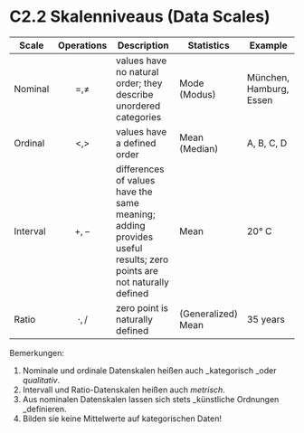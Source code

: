 # C2.2 Skalenniveaus (Data Scales)



| Scale    | Operations    | Description                                                                                                        | Statistics         | Example                 |
| -------- | ------------- | ------------------------------------------------------------------------------------------------------------------ | ------------------ | ----------------------- |
| Nominal  | $$=, \neq$$   | values have no natural order; they describe unordered categories                                 | Mode (Modus)       | München, Hamburg, Essen |
| Ordinal  | $$<, >$$      | values have a defined order                                                                                        | Mean (Median)      | A, B, C, D              |
| Interval | $$+,-$$       | differences of values have the same meaning; adding provides useful results; zero points are not naturally defined | Mean               | 20°  C                  |
| Ratio    | $$\cdot , /$$ | zero point is naturally defined                                                                                    | (Generalized) Mean | 35 years                |

Bemerkungen:

1. Nominale und ordinale Datenskalen heißen auch _kategorisch _oder _qualitativ_.
2. Intervall und Ratio-Datenskalen heißen auch _metrisch_.
3. Aus nominalen Datenskalen lassen sich stets _künstliche Ordnungen _definieren.
4. Bilden sie keine Mittelwerte auf kategorischen Daten!
